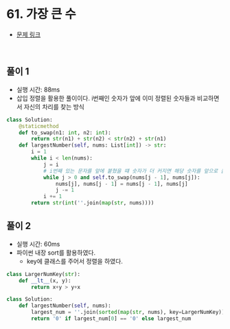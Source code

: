 # 61. 가장 큰 수

- [문제 링크](https://leetcode.com/problems/largest-number/)

<br>

## 풀이 1

- 실행 시간: 88ms
- 삽입 정렬을 활용한 풀이이다. i번째인 숫자가 앞에 이미 정렬된 숫자들과 비교하면서 자신의 차리를 찾는 방식

```python
class Solution:
    @staticmethod
    def to_swap(n1: int, n2: int):
        return str(n1) + str(n2) < str(n2) + str(n1)
    def largestNumber(self, nums: List[int]) -> str:
        i = 1
        while i < len(nums):
            j = i
            # i번째 있는 문자를 앞에 붙혔을 떄 숫자가 더 커지면 해당 숫자를 앞으로 옮긴다.
            while j > 0 and self.to_swap(nums[j - 1], nums[j]):
                nums[j], nums[j - 1] = nums[j - 1], nums[j]
                j -= 1
            i += 1
        return str(int(''.join(map(str, nums))))
```

## 풀이 2

- 실행 시간: 60ms
- 파이썬 내장 sort를 활용하였다.
  - key에 클래스를 주어서 정렬을 하였다.

```python
class LargerNumKey(str):
    def __lt__(x, y):
        return x+y > y+x

class Solution:
    def largestNumber(self, nums):
        largest_num = ''.join(sorted(map(str, nums), key=LargerNumKey))
        return '0' if largest_num[0] == '0' else largest_num
```
